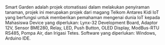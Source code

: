Smart Garden adalah projek otomatisasi dalam melakukan penyiraman tanaman, projek ini merupakan projek dari magang Telkom Antares Kidi IoT yang berfungsi untuk memberikan pemahaman mengenai dunia IoT kepada Mahasiswa
Device yang diperlukan: Lynx-32 Development Board, Adaptor 12V, Sensor BME280, Relay, LED, Push Button, OLED Display, ModBus-RTU RS485, Pompa Air, dan Irigasi Tetes.
Software yang diperlukan: Windows, Arduino IDE.
